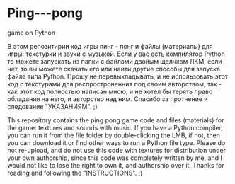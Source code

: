 # Ping---pong
game on Python

В этом репозитирии код игры пинг - понг и файлы (материалы) для игры: текстурки и звуки с музыкой. Если у вас есть компилятор Python то можете запускать из папки с файлами двойым щелчком ЛКМ, если нет, то вы можете скачать его или найти другие способы для запуска файла типа Python. Прошу не перевыкладывать, и не использовать этот код с текстурами для распростроненния под своим авторством, так - как этот код полностью написан мною, и не хотел бы терять право обладания на него, и авторство над ним. Спасибо за протчение и следование "УКАЗАНИЯМ". ;)

This repository contains the ping pong game code and files (materials) for the game: textures and sounds with music. If you have a Python compiler, you can run it from the file folder by double-clicking the LMB, if not, then you can download it or find other ways to run a Python file type. Please do not re-upload, and do not use this code with textures for distribution under your own authorship, since this code was completely written by me, and I would not like to lose the right to own it, and authorship over it. Thanks for reading and following the "INSTRUCTIONS". ;)
